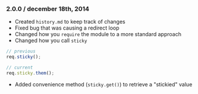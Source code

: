 ### 2.0.0 / december 18th, 2014
* Created `history.md` to keep track of changes
* Fixed bug that was causing a redirect loop
* Changed how you `require` the module to a more standard approach
* Changed how you call `sticky`
```javascript
// previous
req.sticky();

// current
req.sticky.them();
```
* Added convenience method (`sticky.get()`) to retrieve a "stickied" value

